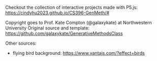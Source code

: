Checkout the collection of interactive projects made with P5.js: https://cindyhu2023.github.io/CS396-GenMeth/#

Copyright goes to Prof. Kate Compton (@galaxykate) at Northwestern University
Original source and template: https://github.com/galaxykate/GenerativeMethodsClass

Other sources:
- flying bird background: https://www.vantajs.com/?effect=birds

